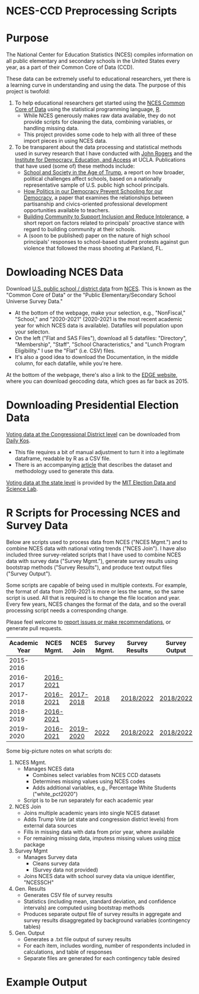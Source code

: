 
NCES-CCD Preprocessing Scripts
===============

# Purpose

The National Center for Education Statistics (NCES) compiles information on all public elementary and secondary schools in the United States every year, as a part of their Common Core of Data (CCD). 

These data can be extremely useful to educational researchers, yet there is a learning curve in understanding and using the data. The purpose of this project is twofold: 

1. To help educational researchers get started using the [NCES Common Core of Data](https://nces.ed.gov/ccd/) using the statistical programming language, [R](https://www.r-project.org/about.html). 
    * While NCES generously makes raw data available, they do not provide scripts for cleaning the data, combining variables, or handling missing data. 
    * This project provides some code to help with all three of these import pieces in using NCES data. 
2. To be transparent about the data processing and statistical methods used in survey research that I have conducted with [John Rogers](https://arch.gseis.ucla.edu/directory/john-rogers/) and the [Institute for Democracy, Education, and Access](https://idea.gseis.ucla.edu/) at UCLA. Publications that have used (some of) these methods include:
    * [School and Society in the Age of Trump](https://idea.gseis.ucla.edu/publications/school-and-society-in-age-of-trump), a report on how broader, political challenges affect schools, based on a nationally representative sample of U.S. public high school principals. 
    * [How Politics in our Democracy Prevent Schooling for our Democracy](https://democracyeducationjournal.org/home/vol29/iss2/3/), a paper that examines the relationships between partisanship and civics-oriented professional development opportunities available to teachers. 
    * [Building Community to Support Inclusion and Reduce Intolerance](https://idea.gseis.ucla.edu/publications/building-community), a short report on factors related to principals' proactive stance with regard to building community at their schools.
    * A (soon to be published) paper on the nature of high school principals' responses to school-based student protests against gun violence that followed the mass shooting at Parkland, FL. 

# Dowloading NCES Data

Download [U.S. public school / district data](https://nces.ed.gov/ccd/files.asp) from [NCES](https://nces.ed.gov/). This is known as the "Common Core of Data" or the "Public Elementary/Secondary School Universe Survey Data." 
* At the bottom of the webpage, make your selection, e.g., "NonFiscal," "School," and "2020-2021" (2020-2021 is the most recent academic year for which NCES data is available). Datafiles will population upon your selecton. 
* On the left ("Flat and SAS Files"), download all 5 datafiles: "Directory", "Membership", "Staff", "School Characteristics," and "Lunch Program Eligibility." I use the "Flat" (i.e. CSV) files. 
* It's also a good idea to download the Documentation, in the middle column, for each datafile, while you're here. 

At the bottom of the webpage, there's also a link to the [EDGE website](https://nces.ed.gov/programs/edge/Geographic/SchoolLocations), where you can download geocoding data, which goes as far back as 2015.

# Downloading Presidential Election Data

[Voting data at the Congressional District level](https://docs.google.com/spreadsheets/d/1XbUXnI9OyfAuhP5P3vWtMuGc5UJlrhXbzZo3AwMuHtk/edit#gid=0) can be downloaded from [Daily Kos](https://www.dailykos.com/).
* This file requires a bit of manual adjustment to turn it into a legitimate dataframe, readable by R as a CSV file. 
* There is an accompanying [article](https://www.dailykos.com/stories/2020/11/19/1163009/-Daily-Kos-Elections-presidential-results-by-congressional-district-for-2020-2016-and-2012) that describes the dataset and methodology used to generate this data. 

[Voting data at the state level](https://dataverse.harvard.edu/dataset.xhtml?persistentId=doi:10.7910/DVN/42MVDX) is provided by the [MIT Election Data and Science Lab](https://electionlab.mit.edu/data). 

# R Scripts for Processing NCES and Survey Data

Below are scripts used to process data from NCES ("NCES Mgmt.") and to combine NCES data with national voting trends ("NCES Join"). I have also included three survey-related scripts that I have used to combine NCES data with survey data ("Survey Mgmt."), generate survey results using bootstrap methods ("Survey Results"), and produce text output files ("Survey Output"). 

Some scripts are capable of being used in multiple contexts. For example, the format of data from 2016-2021 is more or less the same, so the same script is used. All that is required is to change the file location and year. Every few years, NCES changes the format of the data, and so the overall processing script needs a corresponding change. 

Please feel welcome to [report issues or make recommendations](https://github.com/akwako/preprocess-nces-ccd/issues), or generate pull requests. 

| Academic Year | NCES Mgmt. | NCES Join | Survey Mgmt. | Survey Results | Survey Output | 
| --- | --- | --- | --- | --- | --- | 
| 2015-2016 |  |  |  |  |  |
| 2016-2017 | [2016-2021](https://github.com/akwako/preprocess-nces-ccd/blob/main/preproc-scripts/20220807_cleanNCESsch_2016-2021.R) |  |  |  |  |
| 2017-2018 | [2016-2021](https://github.com/akwako/preprocess-nces-ccd/blob/main/preproc-scripts/20220807_cleanNCESsch_2016-2021.R) | [2017-2018](https://github.com/akwako/preprocess-nces-ccd/blob/main/preproc-scripts/20220807_nces_combine_addVote2018.R) | [2018](https://github.com/akwako/preprocess-nces-ccd/blob/main/preproc-scripts/20220901_procSurv2018.R) | [2018/2022](https://github.com/akwako/preprocess-nces-ccd/blob/main/preproc-scripts/20220829_toplineRes.R) | [2018/2022](https://github.com/akwako/preprocess-nces-ccd/blob/main/preproc-scripts/20200826_genResults.R) |
| 2018-2019 | [2016-2021](https://github.com/akwako/preprocess-nces-ccd/blob/main/preproc-scripts/20220807_cleanNCESsch_2016-2021.R) |  |  |  |  |
| 2019-2020 | [2016-2021](https://github.com/akwako/preprocess-nces-ccd/blob/main/preproc-scripts/20220807_cleanNCESsch_2016-2021.R) | [2019-2020](https://github.com/akwako/preprocess-nces-ccd/blob/main/preproc-scripts/20220807_nces_combine_addVote2022.R) | [2022](https://github.com/akwako/preprocess-nces-ccd/blob/main/preproc-scripts/20220818_procSurvAndRepresentative.R) | [2018/2022](https://github.com/akwako/preprocess-nces-ccd/blob/main/preproc-scripts/20220829_toplineRes.R) | [2018/2022](https://github.com/akwako/preprocess-nces-ccd/blob/main/preproc-scripts/20200826_genResults.R) |


Some big-picture notes on what scripts do:

1. NCES Mgmt. 
    * Manages NCES data
        * Combines select variables from NCES CCD datasets
        * Determines missing values using NCES codes
        * Adds additional variables, e.g., Percentage White Students ("white_pct2020")
    * Script is to be run separately for each academic year 
2. NCES Join
    * Joins multiple academic years into single NCES dataset
    * Adds Trump Vote (at state and congression district levels) from external data sources
    * Fills in missing data with data from prior year, where available
    * For remaining missing data, imputess missing values using [mice](https://cran.r-project.org/web/packages/mice/mice.pdf) package
3. Survey Mgmt
    * Manages Survey data
        * Cleans survey data 
        * (Survey data not provided)
    * Joins NCES data with school survey data via unique identifier, "NCESSCH"
4. Gen. Results
    * Generates CSV file of survey results
    * Statistics (including mean, standard deviation, and confidence intervals) are computed using bootstrap methods
    * Produces separate output file of survey results in aggregate and survey results disaggregated by background variables (contingency tables)
5. Gen. Output
    * Generates a .txt file output of survey results
    * For each item, includes wording, number of respondents included in calculations, and table of responses
    * Separate files are generated for each contingency table desired

# Example Output